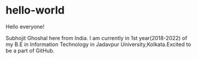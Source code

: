 # hello-world

Hello everyone!

Subhojit Ghoshal here from India. I am currently in 1st year(2018-2022) of my B.E in Information Technology in Jadavpur University,Kolkata.Excited to be a part of GitHub.

